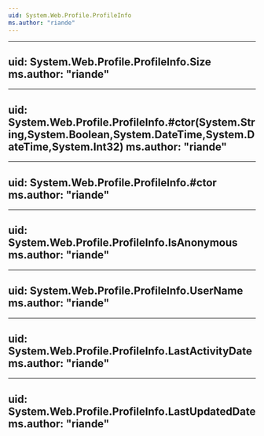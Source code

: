 ```yaml
---
uid: System.Web.Profile.ProfileInfo
ms.author: "riande"
---
```


---
uid: System.Web.Profile.ProfileInfo.Size
ms.author: "riande"
---

---
uid: System.Web.Profile.ProfileInfo.#ctor(System.String,System.Boolean,System.DateTime,System.DateTime,System.Int32)
ms.author: "riande"
---

---
uid: System.Web.Profile.ProfileInfo.#ctor
ms.author: "riande"
---

---
uid: System.Web.Profile.ProfileInfo.IsAnonymous
ms.author: "riande"
---

---
uid: System.Web.Profile.ProfileInfo.UserName
ms.author: "riande"
---

---
uid: System.Web.Profile.ProfileInfo.LastActivityDate
ms.author: "riande"
---

---
uid: System.Web.Profile.ProfileInfo.LastUpdatedDate
ms.author: "riande"
---
